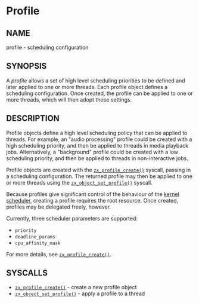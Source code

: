 
# Profile

## NAME

profile - scheduling configuration

## SYNOPSIS

A *profile* allows a set of high level scheduling priorities to be defined and
later applied to one or more threads. Each profile object defines a scheduling
configuration. Once created, the profile can be applied to one or more threads,
which will then adopt those settings.

## DESCRIPTION

Profile objects define a high level scheduling policy that can be applied to
threads. For example, an "audio processing" profile could be created with a high
scheduling priority, and then be applied to threads in media playback jobs.
Alternatively, a "background" profile could be created with a low scheduling
priority, and then be applied to threads in non-interactive jobs.

Profile objects are created with the [`zx_profile_create()`] syscall, passing in
a scheduling configuration. The returned profile may then be applied to one or
more threads using the [`zx_object_set_profile()`] syscall.

Because profiles give significant control of the behaviour of the [kernel
scheduler](/docs/concepts/kernel/kernel_scheduling.md), creating a profile requires the root
resource. Once created, profiles may be delegated freely, however.

Currently, three scheduler parameters are supported:
* `priority`
* `deadline_params`
* `cpu_affinity_mask`

For more details, see [`zx_profile_create()`].

## SYSCALLS

 - [`zx_profile_create()`] - create a new profile object
 - [`zx_object_set_profile()`] - apply a profile to a thread

[`zx_profile_create()`]: /reference/syscalls/profile_create.md
[`zx_object_set_profile()`]: /reference/syscalls/object_set_profile.md
